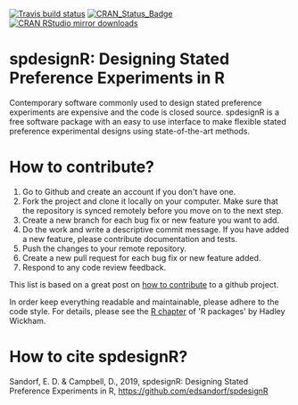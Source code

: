 <!-- badges: start -->
[![Travis build status](https://travis-ci.com/edsandorf/spdesignR.svg?branch=master)](https://travis-ci.com/edsandorf/spdesignR)
[![CRAN_Status_Badge](http://www.r-pkg.org/badges/version-last-release/spdesignR)](https://cran.r-project.org/package=spdesignR)
[![CRAN RStudio mirror downloads](http://cranlogs.r-pkg.org/badges/spdesignR)](http://www.r-pkg.org/pkg/spdesignR)
<!-- badges: end -->

# spdesignR: Designing Stated Preference Experiments in R

Contemporary software commonly used to design stated preference experiments are expensive and the code is closed source. spdesignR is a free software package with an easy to use interface to make flexible stated preference experimental designs using state-of-the-art methods. 

# How to contribute?
1. Go to Github and create an account if you don't have one.
2. Fork the project and clone it locally on your computer. Make sure that the repository is synced remotely before you move on to the next step.
3. Create a new branch for each bug fix or new feature you want to add.
4. Do the work and write a descriptive commit message. If you have added a new feature, please contribute documentation and tests. 
5. Push the changes to your remote repository.
6. Create a new pull request for each bug fix or new feature added.
7. Respond to any code review feedback.


This list is based on a great post on [how to contribute](https://akrabat.com/the-beginners-guide-to-contributing-to-a-github-project/) to a github project. 

In order keep everything readable and maintainable, please adhere to the code style. For details, please see the [R chapter](http://r-pkgs.had.co.nz/r.html) of 'R packages' by Hadley Wickham.

# How to cite spdesignR?
Sandorf, E. D. & Campbell, D., 2019, spdesignR: Designing Stated Preference Experiments in R, https://github.com/edsandorf/spdesignR
